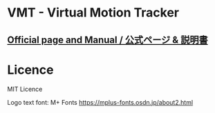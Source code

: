 # VMT - Virtual Motion Tracker
## [Official page and Manual / 公式ページ &  説明書](https://gpsnmeajp.github.io/VirtualMotionTrackerDocument/)

# Licence
MIT Licence

Logo text font: M+ Fonts https://mplus-fonts.osdn.jp/about2.html
